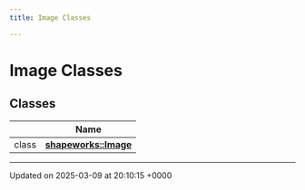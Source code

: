 ```yaml
---
title: Image Classes

---
```


# Image Classes



## Classes

|                | Name           |
| -------------- | -------------- |
| class | **[shapeworks::Image](../Classes/classshapeworks_1_1Image.md)**  |






-------------------------------

Updated on 2025-03-09 at 20:10:15 +0000